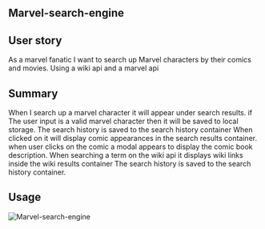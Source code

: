 ## Marvel-search-engine

## User story
As a marvel fanatic I want to search up Marvel characters by their comics and movies.
Using a wiki api and a marvel api

## Summary 
When I search up a marvel character it will appear under search results.
if The user input is a valid marvel character then it will be saved to local storage.
The search history is saved to the search history container 
When clicked on it will display  comic appearances in the search results container.
when user clicks on the comic a modal appears to display the comic book description.
When searching a term on the wiki api it displays wiki links inside the wiki results container 
The search history is saved to the search history container.

## Usage 
![Marvel-search-engine](assets/screenshot.png)

